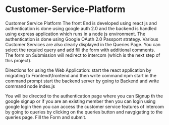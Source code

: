 # Customer-Service-Platform
Customer Service Platform
The front End is developed using react js and authentication is done using google auth 2.0 and the backend is handled using express application which runs in a node js environment.
The authentication is done using  Google OAuth 2.0 Passport strategy. 
Various Customer Services are also clearly displayed in the Queries Page. You can select the requied query and add fill the form with additional comments.
The form on Submission will redirect to intercom (which is the next step of this project).

Directions for using the Web Application:
start the react application by migrating to Frontend\frontend and then write command npm start in the command prompt
start the backend server by going to Backend and write command node index.js

You will be directed to the authentication page where you can Signup th the google signup or if you are an existing member then you can login using google login
then you can access the customer service features of intercom by going to queries by clicking on the queries button and navgigating to the queries page.
Fill the Form and submit. 
